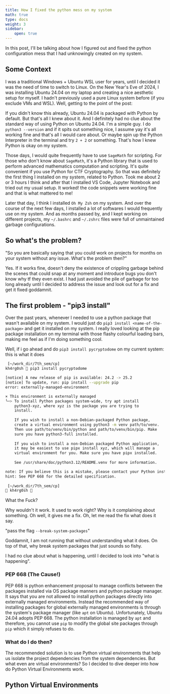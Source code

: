 ```yaml
---
title: How I fixed the python mess on my system
math: true
type: docs
weight: 3
sidebar: 
    open: true
---
```


In this post, I'll be talking about how I figured out and fixed the python configuration mess that I had unknowingly created on my system. 

## Some Context
I was a traditional Windows + Ubuntu WSL user for years, until I decided it was the need of time to switch to Linux. On the New Year's Eve of 2024, I was installing Ubuntu 24.04 on my laptop and creating a nice aesthetic setup for myself. I hadn't previously used a pure Linux system before (if you exclude VMs and WSL). Well, getting to the point of the post:

If you didn't know this already, Ubuntu 24.04 is packaged with Python by default. But that's all I knew about it. And I definitely had no clue about the standard way of using Python on Ubuntu 24.04. I'm a simple guy. I do `python3 --version` and if it spits out something nice, I assume yay it's all working fine and that's all I would care about. Or maybe spin up the Python Interpreter in the terminal and try `2 + 2` or something. That's how I knew Python is okay on my system.

Those days, I would quite frequently have to use `SageMath` for scripting. For those who don't know about `SageMath`, it's a Python library that is used to perform advanced mathematics computation and scripting. It's quite convenient if you use Python for CTF Cryptography. So that was definitely the first thing I installed on my system, related to Python. Took me about 2 or 3 hours I think and after that I installed VS Code, Jupyter Notebook and tried out my usual setup. It worked! the code snippets were working fine and that is what mattered to me!

Later that day, I think I installed `Oh My Zsh` on my system. And over the course of the next few days, I installed a lot of softwares I would frequently use on my system. And as months passed by, and I kept working on different projects, my `~/.bashrc` and `~/.zshrc` files were full of unmaintained garbage configurations.

## So what's the problem?
"So you are basically saying that you could work on projects for months on your system without any issue. What's the problem then?"

Yes. If it works fine, doesn't deny the existence of crippling garbage behind the scenes that could snap at any moment and introduce bugs you don't know why tf they even exist. I had just avoided the pile of garbage for too long already until I decided to address the issue and look out for a fix and get it fixed goddamnit.

## The first problem - "pip3 install"
Over the past years, whenever I needed to use a python package that wasn't available on my system. I would just do `pip3 install <name-of-the-package>` and get it installed on my system. I really loved looking at the pip package installation on my terminal with those flashy colourful loading bars, making me feel as if I'm doing something cool.

Well, if i go ahead and do `pip3 install pycryptodome` on my current system: this is what it does

```bash
 [~/work_dir/7th_sem/cp]
kh4rg0sh  pip3 install pycryptodome

[notice] A new release of pip is available: 24.2 -> 25.2
[notice] To update, run: pip install --upgrade pip
error: externally-managed-environment

× This environment is externally managed
╰─> To install Python packages system-wide, try apt install
    python3-xyz, where xyz is the package you are trying to
    install.
    
    If you wish to install a non-Debian-packaged Python package,
    create a virtual environment using python3 -m venv path/to/venv.
    Then use path/to/venv/bin/python and path/to/venv/bin/pip. Make
    sure you have python3-full installed.
    
    If you wish to install a non-Debian packaged Python application,
    it may be easiest to use pipx install xyz, which will manage a
    virtual environment for you. Make sure you have pipx installed.
    
    See /usr/share/doc/python3.12/README.venv for more information.

note: If you believe this is a mistake, please contact your Python installation or OS distribution provider. You can override this, at the risk of breaking your Python installation or OS, by passing --break-system-packages.
hint: See PEP 668 for the detailed specification.
               
 [~/work_dir/7th_sem/cp]
 kh4rg0sh  
```

What the Fuck?

Why wouldn't it work. It used to work right? Why is it complaining about something. Oh well, it gives me a fix. Oh, let me read the fix what does it say. 

"pass the flag `--break-system-packages`"

Goddamnit, I am not running that without understanding what it does. On top of that, why break system packages that just sounds so fishy. 

I had no clue about what is happening, until I decided to look into "what is happening".

### PEP 668 (The Cause!)
PEP 668 is python enhancement proposal to manage conflicts between the packages installed via OS package manners and python package manager. It says that you are not allowed to install python packages directly into externally managed environments. Instead the recommended way of installing packages for global externally managed environments is through the system's package manager (like `apt` on Ubuntu). Unfortunately, Ubuntu 24.04 adopts PEP 668. The python installation is managed by `apt` and therefore, you cannot use `pip` to modify the global site packages through `pip` which it simply refuses to do.

### What do I do then?
The recommended solution is to use Python virtual environments that help us isolate the project dependencies from the system dependencies. But what even are virtual environments? So I decided to dive deeper into how do Python Virtual Environments work.

## Python Virtual Environments


